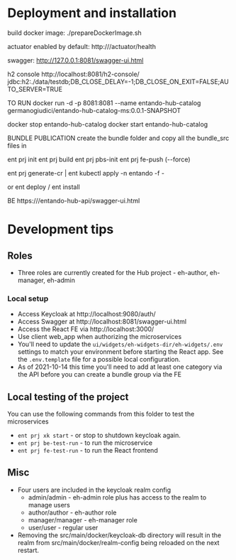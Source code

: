 # Deployment and installation

build docker image:
./prepareDockerImage.sh

actuator enabled by default:
http://<url>/actuator/health

swagger:
http://127.0.0.1:8081/swagger-ui.html

h2 console
http://localhost:8081/h2-console/
jdbc:h2:./data/testdb;DB_CLOSE_DELAY=-1;DB_CLOSE_ON_EXIT=FALSE;AUTO_SERVER=TRUE

TO RUN
docker run -d -p 8081:8081 --name entando-hub-catalog germanogiudici/entando-hub-catalog-ms:0.0.1-SNAPSHOT

docker stop entando-hub-catalog
docker start entando-hub-catalog


BUNDLE PUBLICATION
 create the bundle folder and copy all the bundle_src files in

ent prj init
ent prj build
ent prj pbs-init
ent prj fe-push (--force)

ent prj generate-cr | ent kubectl apply -n entando -f -

or ent deploy / ent install 


BE
https://<entando-url>/entando-hub-api/swagger-ui.html

# Development tips
## Roles
* Three roles are currently created for the Hub project - eh-author, eh-manager, eh-admin

### Local setup
* Access Keycloak at http://localhost:9080/auth/
* Access Swagger at http://localhost:8081/swagger-ui.html
* Access the React FE via http://localhost:3000/
* Use client web_app when authorizing the microservices
* You'll need to update the `ui/widgets/eh-widgets-dir/eh-widgets/.env` settings to match your environment before starting the React app. See the `.env.template` file for a possible local configuration.
* As of 2021-10-14 this time you'll need to add at least one category via the API before you can create a bundle group via the FE

## Local testing of the project
You can use the following commands from this folder to test the microservices 
* `ent prj xk start` - or stop to shutdown keycloak again.
* `ent prj be-test-run` - to run the microservice
* `ent prj fe-test-run` - to run the React frontend

## Misc
* Four users are included in the keycloak realm config
  * admin/admin - eh-admin role plus has access to the realm to manage users
  * author/author - eh-author role
  * manager/manager - eh-manager role
  * user/user - regular user
* Removing the src/main/docker/keycloak-db directory will result in the realm from src/main/docker/realm-config being reloaded on the next restart.
